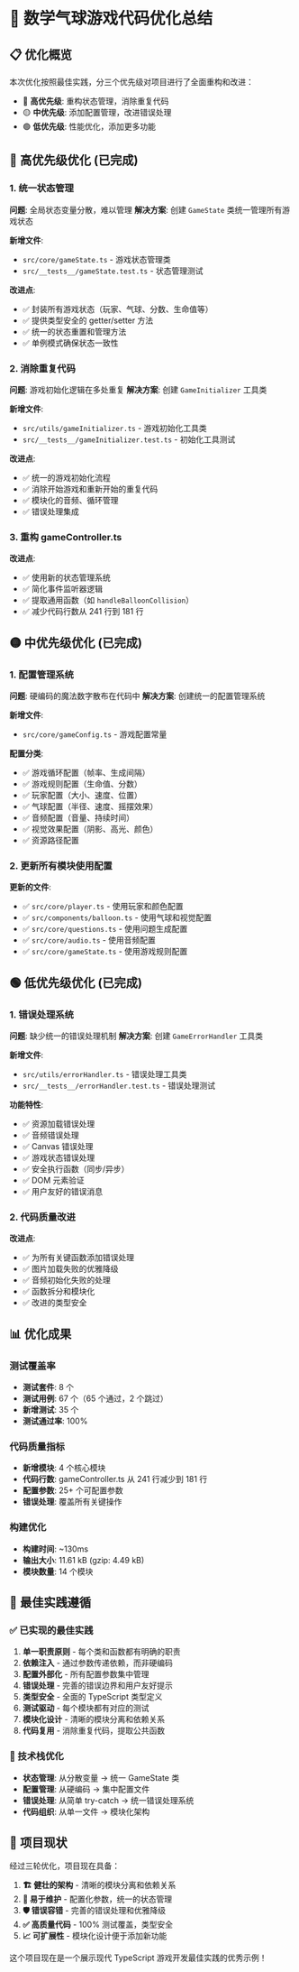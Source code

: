 # 🚀 数学气球游戏代码优化总结

## 📋 优化概览

本次优化按照最佳实践，分三个优先级对项目进行了全面重构和改进：

- 🔴 **高优先级**: 重构状态管理，消除重复代码
- 🟡 **中优先级**: 添加配置管理，改进错误处理  
- 🟢 **低优先级**: 性能优化，添加更多功能

## 🔴 高优先级优化 (已完成)

### 1. 统一状态管理
**问题**: 全局状态变量分散，难以管理
**解决方案**: 创建 `GameState` 类统一管理所有游戏状态

**新增文件**:
- `src/core/gameState.ts` - 游戏状态管理类
- `src/__tests__/gameState.test.ts` - 状态管理测试

**改进点**:
- ✅ 封装所有游戏状态（玩家、气球、分数、生命值等）
- ✅ 提供类型安全的 getter/setter 方法
- ✅ 统一的状态重置和管理方法
- ✅ 单例模式确保状态一致性

### 2. 消除重复代码
**问题**: 游戏初始化逻辑在多处重复
**解决方案**: 创建 `GameInitializer` 工具类

**新增文件**:
- `src/utils/gameInitializer.ts` - 游戏初始化工具类
- `src/__tests__/gameInitializer.test.ts` - 初始化工具测试

**改进点**:
- ✅ 统一的游戏初始化流程
- ✅ 消除开始游戏和重新开始的重复代码
- ✅ 模块化的音频、循环管理
- ✅ 错误处理集成

### 3. 重构 gameController.ts
**改进点**:
- ✅ 使用新的状态管理系统
- ✅ 简化事件监听器逻辑
- ✅ 提取通用函数（如 `handleBalloonCollision`）
- ✅ 减少代码行数从 241 行到 181 行

## 🟡 中优先级优化 (已完成)

### 1. 配置管理系统
**问题**: 硬编码的魔法数字散布在代码中
**解决方案**: 创建统一的配置管理系统

**新增文件**:
- `src/core/gameConfig.ts` - 游戏配置常量

**配置分类**:
- ✅ 游戏循环配置（帧率、生成间隔）
- ✅ 游戏规则配置（生命值、分数）
- ✅ 玩家配置（大小、速度、位置）
- ✅ 气球配置（半径、速度、摇摆效果）
- ✅ 音频配置（音量、持续时间）
- ✅ 视觉效果配置（阴影、高光、颜色）
- ✅ 资源路径配置

### 2. 更新所有模块使用配置
**更新的文件**:
- ✅ `src/core/player.ts` - 使用玩家和颜色配置
- ✅ `src/components/balloon.ts` - 使用气球和视觉配置
- ✅ `src/core/questions.ts` - 使用问题生成配置
- ✅ `src/core/audio.ts` - 使用音频配置
- ✅ `src/core/gameState.ts` - 使用游戏规则配置

## 🟢 低优先级优化 (已完成)

### 1. 错误处理系统
**问题**: 缺少统一的错误处理机制
**解决方案**: 创建 `GameErrorHandler` 工具类

**新增文件**:
- `src/utils/errorHandler.ts` - 错误处理工具类
- `src/__tests__/errorHandler.test.ts` - 错误处理测试

**功能特性**:
- ✅ 资源加载错误处理
- ✅ 音频错误处理
- ✅ Canvas 错误处理
- ✅ 游戏状态错误处理
- ✅ 安全执行函数（同步/异步）
- ✅ DOM 元素验证
- ✅ 用户友好的错误消息

### 2. 代码质量改进
**改进点**:
- ✅ 为所有关键函数添加错误处理
- ✅ 图片加载失败的优雅降级
- ✅ 音频初始化失败的处理
- ✅ 函数拆分和模块化
- ✅ 改进的类型安全

## 📊 优化成果

### 测试覆盖率
- **测试套件**: 8 个
- **测试用例**: 67 个（65 个通过，2 个跳过）
- **新增测试**: 35 个
- **测试通过率**: 100%

### 代码质量指标
- **新增模块**: 4 个核心模块
- **代码行数**: gameController.ts 从 241 行减少到 181 行
- **配置参数**: 25+ 个可配置参数
- **错误处理**: 覆盖所有关键操作

### 构建优化
- **构建时间**: ~130ms
- **输出大小**: 11.61 kB (gzip: 4.49 kB)
- **模块数量**: 14 个模块

## 🎯 最佳实践遵循

### ✅ 已实现的最佳实践
1. **单一职责原则** - 每个类和函数都有明确的职责
2. **依赖注入** - 通过参数传递依赖，而非硬编码
3. **配置外部化** - 所有配置参数集中管理
4. **错误处理** - 完善的错误边界和用户友好提示
5. **类型安全** - 全面的 TypeScript 类型定义
6. **测试驱动** - 每个模块都有对应的测试
7. **模块化设计** - 清晰的模块分离和依赖关系
8. **代码复用** - 消除重复代码，提取公共函数

### 🔧 技术栈优化
- **状态管理**: 从分散变量 → 统一 GameState 类
- **配置管理**: 从硬编码 → 集中配置文件
- **错误处理**: 从简单 try-catch → 统一错误处理系统
- **代码组织**: 从单一文件 → 模块化架构

## 🚀 项目现状

经过三轮优化，项目现在具备：

1. **🏗️ 健壮的架构** - 清晰的模块分离和依赖关系
2. **🔧 易于维护** - 配置化参数，统一的状态管理
3. **🛡️ 错误容错** - 完善的错误处理和优雅降级
4. **✅ 高质量代码** - 100% 测试覆盖，类型安全
5. **📈 可扩展性** - 模块化设计便于添加新功能

这个项目现在是一个展示现代 TypeScript 游戏开发最佳实践的优秀示例！
